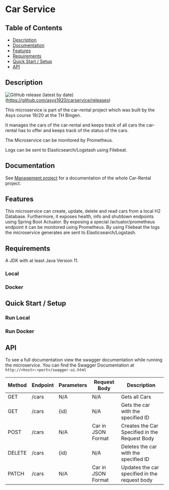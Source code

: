# Car Service
## Table of Contents

- [Description](#description)
- [Documentation](#documentation)
- [Features](#features)
- [Requirements](#requirements)
- [Quick Start / Setup](#quick-start--setup)
- [API](#api)

## Description
![GitHub release (latest by date)][release-badge](https://github.com/asys1920/carservice/releases)

This microservice is part of the car-rental project which was built
by the Asys course 19/20 at the TH Bingen.

It manages the cars of the car-rental and keeps track of all cars
the car-rental has to offer and keeps track of the status of
the cars.

The Microservice can be monitored by Prometheus.

Logs can be sent to Elasticsearch/Logstash using Filebeat.

## Documentation
See [Management project](https://github.com/asys1920/management) for a documentation of the whole Car-Rental project.
## Features
This microservice can create, update, delete and read cars from a local H2 Database. Furthermore, it exposes health,
info and shutdown endpoints using Spring Boot Actuator. By exposing a special /actuator/prometheus endpoint it can
be monitored using Prometheus. By using Filebeat the logs the microservice generates are sent to Elasticsearch/Logstash.

## Requirements
A JDK with at least Java Version 11.

### Local
### Docker
## Quick Start / Setup
### Run Local
### Run Docker

## API
To see a full documentation view the swagger documentation while running the microservice. You can
find the Swagger Documentation at `http://<host>:<port>/swagger-ui.html` 

Method | Endpoint | Parameters | Request Body | Description
--- | --- | ---  | --- | ---
GET | /cars | N/A | N/A | Gets all Cars
GET | /cars | {id} | N/A | Gets the car with the specified ID
POST | /cars | N/A | Car in JSON Format | Creates the Car Specified in the Request Body
DELETE | /cars | {id} | N/A | Deletes the car with the specified ID
PATCH | /cars | N/A | Car in JSON Format | Updates the car  specified in the request body




[release-badge]: (https://img.shields.io/github/v/release/asys1920/carservice)
